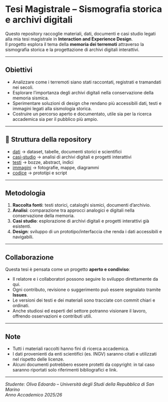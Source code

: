 # Tesi Magistrale – Sismografia storica e archivi digitali

Questo repository raccoglie materiali, dati, documenti e casi studio legati alla mia tesi magistrale in **Interaction and Experience Design**.  
Il progetto esplora il tema della **memoria dei terremoti** attraverso la sismografia storica e la progettazione di archivi digitali interattivi.

---

## Obiettivi
- Analizzare come i terremoti siano stati raccontati, registrati e tramandati nei secoli.  
- Esplorare l’importanza degli archivi digitali nella conservazione della memoria sismica.  
- Sperimentare soluzioni di design che rendano più accessibili dati, testi e immagini legati alla sismologia storica.  
- Costruire un percorso aperto e documentato, utile sia per la ricerca accademica sia per il pubblico più ampio.

---

## 📂 Struttura della repository

- [dati](dati/) → dataset, tabelle, documenti storici e scientifici
- [casi-studio](casi-studio/) → analisi di archivi digitali e progetti interattivi
- [testi](testi/) → bozze, abstract, indici
- [immagini](immagini/) → fotografie, mappe, diagrammi
- [codice](codice/) → prototipi e script


---

## Metodologia
1. **Raccolta fonti**: testi storici, cataloghi sismici, documenti d’archivio.  
2. **Analisi**: comparazione tra approcci analogici e digitali nella conservazione della memoria.  
3. **Casi studio**: esplorazione di archivi digitali e progetti interattivi già esistenti.  
4. **Design**: sviluppo di un prototipo/interfaccia che renda i dati accessibili e navigabili.  

---

## Collaborazione
Questa tesi è pensata come un progetto **aperto e condiviso**:  
- Il relatore e i collaboratori possono seguire lo sviluppo direttamente da qui.  
- Ogni contributo, revisione o suggerimento può essere segnalato tramite **Issues**.  
- Le versioni dei testi e dei materiali sono tracciate con commit chiari e ordinati.
- Anche studiosi ed esperti del settore potranno visionare il lavoro, offrendo osservazioni e contributi utili. 

---

## Note
- Tutti i materiali raccolti hanno fini di ricerca accademica.  
- I dati provenienti da enti scientifici (es. INGV) saranno citati e utilizzati nel rispetto delle licenze.  
- Alcuni documenti potrebbero essere protetti da copyright: in tal caso saranno riportati solo riferimenti bibliografici e link.  

---

*Studente: Oliva Edoardo – Università degli Studi della Repubblica di San Marino*  
*Anno Accademico 2025/26*  
